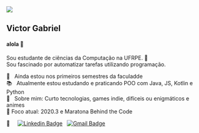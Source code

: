 <img width="auto" src="https://github.com/tgmarinho/tgmarinho/blob/master/banner.png">

## Victor Gabriel

#### alola 👋
Sou estudante de ciências da Computação na UFRPE. :book: <br/>
Sou fascinado por automatizar tarefas utilizando programação.


🌱 &nbsp; Ainda estou nos primeiros semestres da faculadde <br/>
:books: &nbsp; Atualmente estou estudando e praticando POO com Java, JS, Kotlin e Python <br/>
💬 &nbsp; Sobre mim: Curto tecnologias, games indie, difíceis ou enigmáticos e animes <br/>
🎯 Foco atual: 2020.3 e Maratona Behind the Code


:email: &nbsp; &nbsp; [![Linkedin Badge](https://img.shields.io/badge/-VictorGabriel-blue?style=flat-square&logo=Linkedin&logoColor=white&link=https://www.linkedin.com/in/victor-gabriel-30ab8b1ab/)](https://www.linkedin.com/in/victor-gabriel-30ab8b1ab/) &nbsp; [![Gmail Badge](https://img.shields.io/badge/-victor6g0@gmail.com-c14438?style=flat-square&logo=Gmail&logoColor=white&link=mailto:victor6g0@gmail.com)](mailto:victor6g0@gmail.com)
